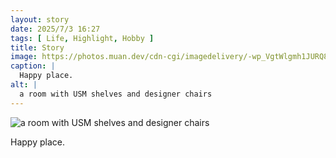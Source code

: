```yaml
---
layout: story
date: 2025/7/3 16:27
tags: [ Life, Highlight, Hobby ]
title: Story
image: https://photos.muan.dev/cdn-cgi/imagedelivery/-wp_VgtWlgmh1JURQ8t1mg/a7eaecfd-f9d9-480b-9fcd-b8356a501500/public
caption: |
  Happy place.
alt: |
  a room with USM shelves and designer chairs
---
```



![a room with USM shelves and designer chairs](https://photos.muan.dev/cdn-cgi/imagedelivery/-wp_VgtWlgmh1JURQ8t1mg/a7eaecfd-f9d9-480b-9fcd-b8356a501500/public)

Happy place.
